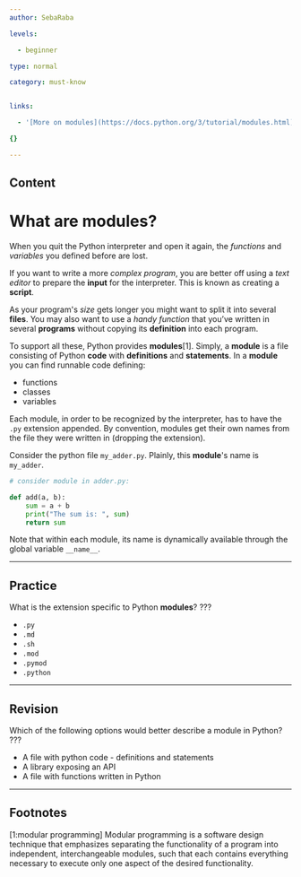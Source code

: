 ```yaml
---
author: SebaRaba

levels:

  - beginner

type: normal

category: must-know


links:

  - '[More on modules](https://docs.python.org/3/tutorial/modules.html){website}'

{}

---
```

## Content
# What are modules?

When you quit the Python interpreter and open it again, the *functions* and *variables* you defined before are lost.

If you want to write a more *complex program*, you are better off using a *text editor* to prepare the **input** for the interpreter. This is known as creating a **script**.

As your program's *size* gets longer you might want to split it into several **files**. You may also want to use a *handy function* that you’ve written in several **programs** without copying its **definition** into each program.

To support all these, Python provides **modules**[1]. Simply, a **module** is a file consisting of Python **code** with **definitions** and **statements**. In a **module** you can find runnable code defining:
- functions
- classes
- variables

Each module, in order to be recognized by the interpreter, has to have the `.py` extension appended. By convention, modules get their own names from the file they were written in (dropping the extension).

Consider the python file `my_adder.py`. Plainly, this **module**'s name is `my_adder`.

```py
# consider module in adder.py:

def add(a, b):
    sum = a + b
    print("The sum is: ", sum)
    return sum
```

Note that within each module, its name is dynamically available through the global variable `__name__`.

---
## Practice

What is the extension specific to Python **modules**?
???


* `.py`
* `.md`
* `.sh`
* `.mod`
* `.pymod`
* `.python`

---
## Revision

Which of the following options would better describe a module in Python?
???


* A file with python code - definitions and statements
* A library exposing an API
* A file with functions written in Python

---
## Footnotes
[1:modular programming]
Modular programming is a software design technique that emphasizes separating the functionality of a program into independent, interchangeable modules, such that each contains everything necessary to execute only one aspect of the desired functionality.
